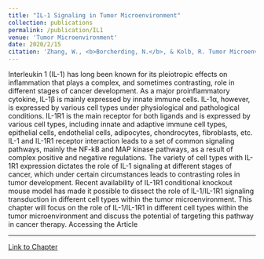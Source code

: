 ```yaml
---
title: "IL-1 Signaling in Tumor Microenvironment"
collection: publications
permalink: /publication/IL1
venue: 'Tumor Microenvironment'
date: 2020/2/15
citation: 'Zhang, W., <b>Borcherding, N.</b>, & Kolb, R. Tumor Microenvironment 2020.'
---
```


Interleukin 1 (IL-1) has long been known for its pleiotropic effects on inflammation that plays a complex, and sometimes contrasting, role in different stages of cancer development. As a major proinflammatory cytokine, IL-1β is mainly expressed by innate immune cells. IL-1α, however, is expressed by various cell types under physiological and pathological conditions. IL-1R1 is the main receptor for both ligands and is expressed by various cell types, including innate and adaptive immune cell types, epithelial cells, endothelial cells, adipocytes, chondrocytes, fibroblasts, etc. IL-1 and IL-1R1 receptor interaction leads to a set of common signaling pathways, mainly the NF-kB and MAP kinase pathways, as a result of complex positive and negative regulations. The variety of cell types with IL-1R1 expression dictates the role of IL-1 signaling at different stages of cancer, which under certain circumstances leads to contrasting roles in tumor development. Recent availability of IL-1R1 conditional knockout mouse model has made it possible to dissect the role of IL-1/IL-1R1 signaling transduction in different cell types within the tumor microenvironment. This chapter will focus on the role of IL-1/IL-1R1 in different cell types within the tumor microenvironment and discuss the potential of targeting this pathway in cancer therapy.
Accessing the Article

------
[Link to Chapter](https://link.springer.com/chapter/10.1007/978-3-030-38315-2_1)






